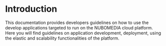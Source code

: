 # Introduction

This documentation provides developers guidelines on how to use the develop applications targeted to run on the NUBOMEDIA cloud platform. Here you will find guidelines on application development, deployment, using the elastic and scalability functionalities of the platform.

